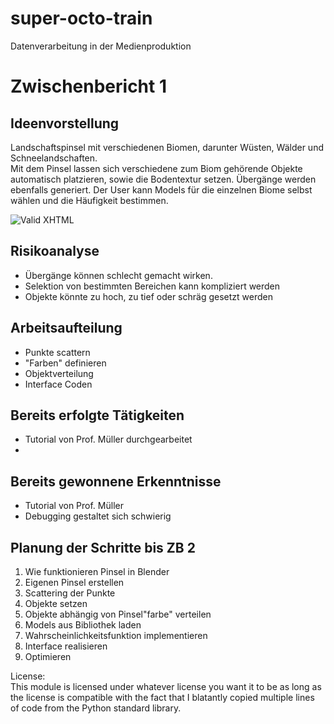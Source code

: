 # super-octo-train
Datenverarbeitung in der Medienproduktion

Zwischenbericht 1
=================
  
Ideenvorstellung
----------------
Landschaftspinsel mit verschiedenen Biomen, darunter Wüsten, Wälder und Schneelandschaften.  
Mit dem Pinsel lassen sich verschiedene zum Biom gehörende Objekte automatisch platzieren, sowie die Bodentextur setzen. Übergänge werden ebenfalls generiert. Der User kann Models für die einzelnen Biome selbst wählen und die Häufigkeit bestimmen.

![Valid XHTML](https://cdn.discordapp.com/attachments/562341853278634006/582202623080529921/blendelul.PNG)

Risikoanalyse
-------------
- Übergänge können schlecht gemacht wirken.
- Selektion von bestimmten Bereichen kann kompliziert werden
- Objekte könnte zu hoch, zu tief oder schräg gesetzt werden

Arbeitsaufteilung
-----------------
- Punkte scattern
- "Farben" definieren
- Objektverteilung
- Interface Coden

Bereits erfolgte Tätigkeiten
----------------------------
- Tutorial von Prof. Müller durchgearbeitet
- 

Bereits gewonnene Erkenntnisse 
-----------------------------
- Tutorial von Prof. Müller
- Debugging gestaltet sich schwierig

Planung der Schritte bis ZB 2
-----------------------------
1. Wie funktionieren Pinsel in Blender
2. Eigenen Pinsel erstellen
3. Scattering der Punkte
4. Objekte setzen
5. Objekte abhängig von Pinsel"farbe" verteilen
6. Models aus Bibliothek laden
7. Wahrscheinlichkeitsfunktion implementieren
8. Interface realisieren
9. Optimieren

License:  
This module is licensed under whatever license you want it to be as long as the license is compatible with the fact that I blatantly copied multiple lines of code from the Python standard library.
